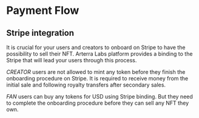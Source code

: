 # Payment Flow

## Stripe integration
It is crucial for your users and creators to onboard on Stripe to have the possibility to sell their NFT.
Arterra Labs platform provides a binding to the Stripe that will lead your users through this process.

_CREATOR_ users are not allowed to mint any token before they finish the onboarding procedure on Stripe.
It is required to receive money from the initial sale and following royalty transfers after secondary sales.

_FAN_ users can buy any tokens for USD using Stripe binding.
But they need to complete the onboarding procedure before they can sell any NFT they own.

